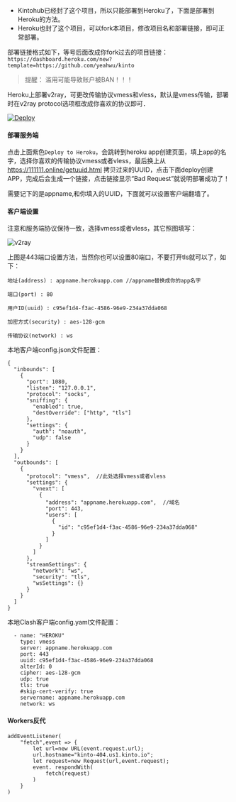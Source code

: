 * Kintohub已经封了这个项目，所以只能部署到Heroku了，下面是部署到Heroku的方法。
* Heroku也封了这个项目，可以fork本项目，修改项目名和部署链接，即可正常部署。

部署链接格式如下，等号后面改成你fork过去的项目链接：
`https://dashboard.heroku.com/new?template=https://github.com/yeahwu/kinto`

> 提醒： 滥用可能导致账户被BAN！！！  

Heroku上部署v2ray，可更改传输协议vmess和vless，默认是vmess传输，部署时在v2ray protocol选项框改成你喜欢的协议即可．

[![Deploy](https://www.herokucdn.com/deploy/button.png)](https://dashboard.heroku.com/new?template=https://github.com/455243032/kinto)

#### 部署服务端

点击上面紫色`Deploy to Heroku`，会跳转到heroku app创建页面，填上app的名字，选择你喜欢的传输协议vmess或者vless，最后换上从 https://111111.online/getuuid.html 拷贝过来的UUID，点击下面deploy创建APP，完成后会生成一个链接，点击链接显示“Bad Request”就说明部署成功了！

需要记下的是appname,和你填入的UUID，下面就可以设置客户端翻墙了。

#### 客户端设置

注意和服务端协议保持一致，选择vmess或者vless，其它照图填写：

![v2ray](/img/kinto3.jpg)

上图是443端口设置方法，当然你也可以设置80端口，不要打开tls就可以了，如下：

```
地址(address) : appname.herokuapp.com	//appname替换成你的app名字

端口(port) : 80

用户ID(uuid) : c95ef1d4-f3ac-4586-96e9-234a37dda068

加密方式(security) : aes-128-gcm

传输协议(network) : ws
```

本地客户端config.json文件配置：
```
{
  "inbounds": [
    {
      "port": 1080,
      "listen": "127.0.0.1",
      "protocol": "socks",
      "sniffing": {
        "enabled": true,
        "destOverride": ["http", "tls"]
      },
      "settings": {
        "auth": "noauth",
        "udp": false
      }
    }
  ],
  "outbounds": [
    {
      "protocol": "vmess",  //此处选择vmess或者vless
      "settings": {
        "vnext": [
          {
            "address": "appname.herokuapp.com",  //域名
            "port": 443,
            "users": [
              {
                "id": "c95ef1d4-f3ac-4586-96e9-234a37dda068"
              }
            ]
          }
        ]
      },
      "streamSettings": {
        "network": "ws",
        "security": "tls",
        "wsSettings": {}
      }
    }
  ]
}
```

本地Clash客户端config.yaml文件配置：

```
  - name: "HEROKU"
    type: vmess
    server: appname.herokuapp.com
    port: 443
    uuid: c95ef1d4-f3ac-4586-96e9-234a37dda068
    alterId: 0
    cipher: aes-128-gcm
    udp: true
    tls: true
    #skip-cert-verify: true
    servername: appname.herokuapp.com
    network: ws
```

#### Workers反代

```
addEventListener(
    "fetch",event => {
        let url=new URL(event.request.url);
        url.hostname="kinto-404.us1.kinto.io";
        let request=new Request(url,event.request);
        event. respondWith(
            fetch(request)
        )
    }
)
```
